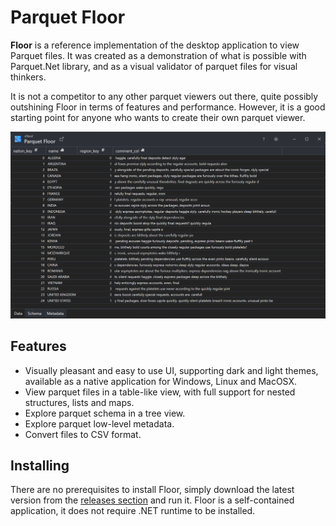 # Parquet Floor

**Floor** is a reference implementation of the desktop application to view Parquet files. It was created as a demonstration of what is possible with Parquet.Net library, and as a visual validator of parquet files for visual thinkers.

It is not a competitor to any other parquet viewers out there, quite possibly outshining Floor in terms of features and performance. However, it is a good starting point for anyone who wants to create their own parquet viewer.

![](img/floor-simple.png)

## Features

- Visually pleasant and easy to use UI, supporting dark and light themes, available as a native application for Windows, Linux and MacOSX.
- View parquet files in a table-like view, with full support for nested structures, lists and maps.
- Explore parquet schema in a tree view.
- Explore parquet low-level metadata.
- Convert files to CSV format.

## Installing

There are no prerequisites to install Floor, simply download the latest version from the 
[releases section](https://github.com/aloneguid/parquet-dotnet/releases) and run it. Floor is a self-contained application, it does not require .NET runtime to be installed.

